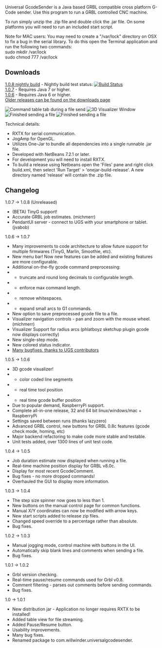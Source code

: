Universal GcodeSender is a Java based GRBL compatible cross platform G-Code sender. Use this program to run a GRBL controlled CNC machine.

To run simply unzip the .zip file and double click the .jar file.
On some platforms you will need to run an included start script.

Note for MAC users:
You may need to create a "/var/lock" directory on OSX to fix a bug in the serial
library. To do this open the Terminal application and run the following two
commands:
<br />
   sudo mkdir /var/lock
<br />
   sudo chmod 777 /var/lock
<br />

Downloads
---------
[1.0.8 nightly build](http://bit.ly/1vIcB9E) - Nightly build test status: [![Build Status](https://winder.ci.cloudbees.com/job/UGS/badge/icon)](https://winder.ci.cloudbees.com/job/UGS/)
<br />
[1.0.7](http://bit.ly/1dNrLAy) - Requires Java 7 or higher.
<br />
[1.0.6](http://bit.ly/16q7obd) - Requires Java 6 or higher.
<br />
[Older releases can be found on the downloads page](https://github.com/winder/builds/tree/master/UniversalGCodeSender)
<br />

![Command table tab during a file send](https://github.com/winder/Universal-G-Code-Sender/raw/master/pictures/1.0.6_command_table.png "Command table tab during a file send.")
![3D Visualizer Window](https://github.com/winder/Universal-G-Code-Sender/raw/master/pictures/1.0.6_visualizer.png "Visualizer window during a file send.")
![Finished sending a file](https://github.com/winder/Universal-G-Code-Sender/raw/master/pictures/1.0.6_job_finished.png "Popup after finishing a file send.")
![Finished sending a file](https://github.com/winder/Universal-G-Code-Sender/raw/master/pictures/1.0.6_advanced_machine_control.png "Advanced GRBL control buttons.")

Technical details:
* RXTX for serial communication.
* JogAmp for OpenGL.
* Utilizes One-Jar to bundle all dependencies into a single runnable .jar file.
* Developed with NetBeans 7.2.1 or later.
* For development you will need to install RXTX.
* To build a release using Netbeans open the 'Files' pane and right click build.xml,
  then select 'Run Target' > 'onejar-build-release'. A new directory named 'release'
  will contain the .zip file.

Changelog
---------
1.0.7 -> 1.0.8 (Unreleased)
* (BETA) TinyG support!
* Accurate GRBL job estimates. (michmerr)
* PendantUI server - connect to UGS with your smartphone or tablet. (jvabob)

1.0.6 -> 1.0.7
* Many improvements to code architecture to allow future support for multiple firmwares (TinyG, Marlin, Smoothie, etc).
* New menu bar! Now new features can be added and existing features are more configurable.
* Additional on-the-fly gcode command preprocessing:
* - truncate and round long decimals to configurable length.
* - enforce max command length.
* - remove whitespaces.
* - expand small arcs to G1 commands.
* New option to save preprocessed gcode file to a file.
* Visualizer navigation controls - pan and zoom with the mouse wheel. (michmerr)
* Visualizer Support for radius arcs (phlatboyz sketchup plugin gcode now displays correctly)
* New single-step mode.
* New colored status indicator.
* [Many bugfixes, thanks to UGS contributors](https://github.com/winder/Universal-G-Code-Sender/graphs/contributors)

1.0.5 -> 1.0.6
* 3D gcode visualizer!
* - color coded line segments
* - real time tool position
* - real time gcode buffer position
* Due to popular demand, RaspberryPi support.
* Complete all-in-one release, 32 and 64 bit linux/windows/mac + RaspberryPi
* Settings saved between runs (thanks lazyzero)
* Advanced GRBL control, new buttons for GRBL 0.8c features (gcode check mode, homing, etc)
* Major backend refactoring to make code more stable and testable.
* Unit tests added, over 1300 lines of unit test code.

1.0.4 -> 1.0.5
* Job duration estimate now displayed when running a file.
* Real-time machine position display for GRBL v8.0c.
* Display for most recent GcodeComment.
* Bug fixes - no more dropped commands!
* Overhauled the GUI to display more information.

1.0.3 -> 1.0.4
* The step size spinner now goes to less than 1.
* New buttons on the manual control page for common functions.
* Manual X/Y coordinates can now be modified with arrow keys.
* New start scripts added to release zip files.
* Changed speed override to a percentage rather than absolute.
* Bug fixes.

1.0.2 -> 1.0.3
* Manual jogging mode, control machine with buttons in the UI.
* Automatically skip blank lines and comments when sending a file.
* Bug fixes.

1.0.1 -> 1.0.2
* Grbl version checking.
* Real-time pause/resume commands used for Grbl v0.8.
* Comment filtering - parses out comments before sending commands.
* Bug fixes.

1.0 -> 1.0.1
* New distribution jar - Application no longer requires RXTX to be installed!
* Added table view for file streaming.
* Added Pause/Resume button.
* Usability improvements.
* Many bug fixes.
* Renamed package to com.willwinder.universalgcodesender.
